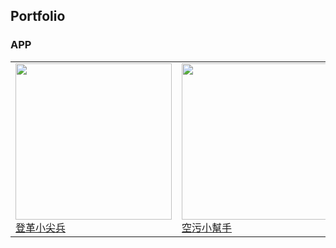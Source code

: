 ## Portfolio

### APP
<table>
    <tbody>
        <tr>
            <td>
                <img src="https://media.cakeresume.com/image/upload/s--HdKxt37g--/c_pad,fl_png8,h_180,w_240/v1562837845/v1hw640axbz5xspxmhq2.png" width="250px"><br>
                <a href="https://www.cakeresume.com/portfolios/a855ff">登革小尖兵</a>
            </td>
            <td>
                <img src="https://media.cakeresume.com/image/upload/s--Fje6r4ut--/c_pad,fl_png8,h_180,w_240/v1562842888/jnltvnaz0gim7zyha3e6.png" width="250px"><br>
                <a href="https://www.cakeresume.com/portfolios/ca632d">空污小幫手</a>
            </td>
            <td>
                <img src="https://media.cakeresume.com/image/upload/s--fcTLU8SP--/c_pad,fl_png8,h_180,w_240/v1562839082/pbcdulfl5u3iqpjmxsyc.png" width="250px"><br>
                <a href="https://www.cakeresume.com/portfolios/openweather">OpenWeather天氣</a>
            </td>
        </tr>
        <tr>
        </tr>
    </tbody>
</table>
